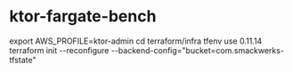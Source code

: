 # ktor-fargate-bench

export AWS_PROFILE=ktor-admin
cd terraform/infra
tfenv use 0.11.14
terraform init --reconfigure --backend-config="bucket=com.smackwerks-tfstate"
